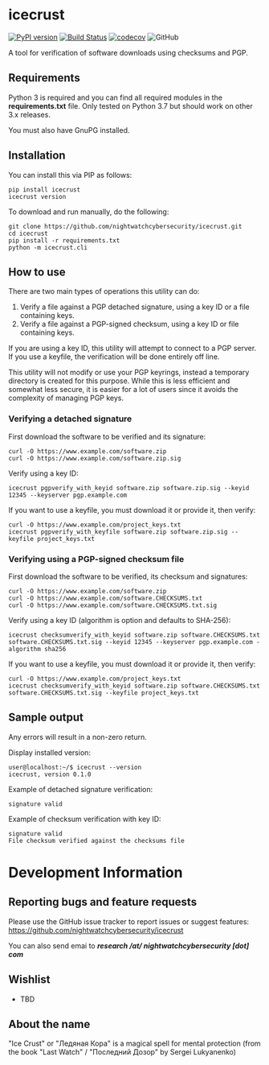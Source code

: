 # icecrust
[![PyPI version](https://badge.fury.io/py/icecrust.svg)](https://badge.fury.io/py/icecrust)
[![Build Status](https://github.com/nightwatchcybersecurity/icecrust/workflows/Test%20package/badge.svg?branch=master)](https://github.com/nightwatchcybersecurity/icecrust/actions)
[![codecov](https://codecov.io/gh/nightwatchcybersecurity/icecrust/branch/master/graph/badge.svg)](https://codecov.io/gh/nightwatchcybersecurity/icecrust)
![GitHub](https://img.shields.io/github/license/nightwatchcybersecurity/icecrust.svg)

A tool for verification of software downloads using checksums and PGP.

## Requirements
Python 3 is required and you can find all required modules in the **requirements.txt** file.
Only tested on Python 3.7 but should work on other 3.x releases.

You must also have GnuPG installed.

## Installation
You can install this via PIP as follows:
```
pip install icecrust
icecrust version
```
To download and run manually, do the following:
```
git clone https://github.com/nightwatchcybersecurity/icecrust.git
cd icecrust
pip install -r requirements.txt
python -m icecrust.cli
```

## How to use 
There are two main types of operations this utility can do:
1. Verify a file against a PGP detached signature, using a key ID or a file containing keys.
2. Verify a file against a PGP-signed checksum, using a key ID or file containing keys.

If you are using a key ID, this utility will attempt to connect to a PGP server. If you use a keyfile,
the verification will be done entirely off line.

This utility will not modify or use your PGP keyrings, instead a temporary directory is created for this purpose.
While this is less efficient and somewhat less secure, it is easier for a lot of users since it avoids the
complexity of managing PGP keys.

### Verifying a detached signature
First download the software to be verified and its signature:
```
curl -O https://www.example.com/software.zip
curl -O https://www.example.com/software.zip.sig
```

Verify using a key ID:
```
icecrust pgpverify_with_keyid software.zip software.zip.sig --keyid 12345 --keyserver pgp.example.com
```

If you want to use a keyfile, you must download it or provide it, then verify:
```
curl -O https://www.example.com/project_keys.txt
icecrust pgpverify_with_keyfile software.zip software.zip.sig --keyfile project_keys.txt
```

### Verifying using a PGP-signed checksum file
First download the software to be verified, its checksum and signatures:
```
curl -O https://www.example.com/software.zip
curl -O https://www.example.com/software.CHECKSUMS.txt
curl -O https://www.example.com/software.CHECKSUMS.txt.sig
```

Verify using a key ID (algorithm is option and defaults to SHA-256):
```
icecrust checksumverify_with_keyid software.zip software.CHECKSUMS.txt software.CHECKSUMS.txt.sig --keyid 12345 --keyserver pgp.example.com -algorithm sha256
```

If you want to use a keyfile, you must download it or provide it, then verify:
```
curl -O https://www.example.com/project_keys.txt
icecrust checksumverify_with_keyid software.zip software.CHECKSUMS.txt software.CHECKSUMS.txt.sig --keyfile project_keys.txt
```

## Sample output
Any errors will result in a non-zero return.

Display installed version:
```
user@localhost:~/$ icecrust --version
icecrust, version 0.1.0
```

Example of detached signature verification:
```
signature valid
```

Example of checksum verification with key ID:
```
signature valid
File checksum verified against the checksums file
```

# Development Information

## Reporting bugs and feature requests
Please use the GitHub issue tracker to report issues or suggest features:
https://github.com/nightwatchcybersecurity/icecrust

You can also send emai to ***research /at/ nightwatchcybersecurity [dot] com***

## Wishlist
   * TBD

## About the name
"Ice Crust" or "Ледяная Кора" is a magical spell for mental protection
(from the book "Last Watch" / "Последний Дозор" by Sergei Lukyanenko)
